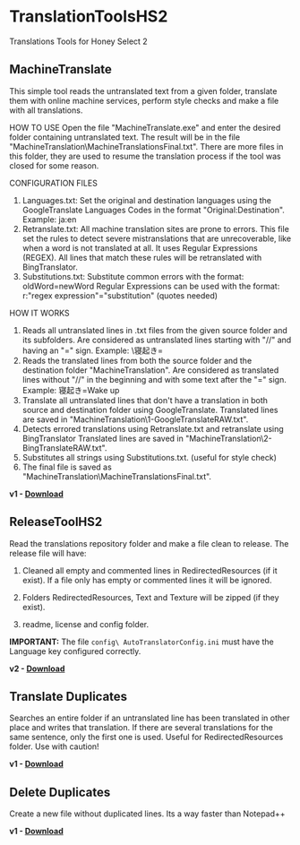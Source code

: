 # TranslationToolsHS2
  Translations Tools for Honey Select 2
  
## MachineTranslate

This simple tool reads the untranslated text from a given folder, translate them with online machine services, perform style checks and make a file with all translations.

HOW TO USE
Open the file "MachineTranslate.exe" and enter the desired folder containing untranslated text. The result will be in the file "MachineTranslation\MachineTranslationsFinal.txt".
There are more files in this folder, they are used to resume the translation process if the tool was closed for some reason.

CONFIGURATION FILES
1) Languages.txt: Set the original and destination languages using the GoogleTranslate Languages Codes in the format "Original:Destination". Example: ja:en
2) Retranslate.txt: All machine translation sites are prone to errors. This file set the rules to detect severe mistranslations that are unrecoverable, like when a word is not translated at all. It uses Regular Expressions (REGEX). All lines that match these rules will be retranslated with BingTranslator.
3) Substitutions.txt: Substitute common errors with the format: oldWord=newWord
   Regular Expressions can be used with the format: r:"regex expression"="substitution" (quotes needed)

HOW IT WORKS
1) Reads all untranslated lines in .txt files from the given source folder and its subfolders. 
   Are considered as untranslated lines starting with "//" and having an "=" sign. Example: \\寝起き=
2) Reads the translated lines from both the source folder and the destination folder "MachineTranslation".
   Are considered as translated lines without "//" in the beginning and with some text after the "=" sign. Example: 寝起き=Wake up
3) Translate all untranslated lines that don't have a translation in both source and destination folder using GoogleTranslate.
   Translated lines are saved in "MachineTranslation\1-GoogleTranslateRAW.txt".   
4) Detects errored translations using Retranslate.txt and retranslate using BingTranslator
   Translated lines are saved in "MachineTranslation\2-BingTranslateRAW.txt".
5) Substitutes all strings using Substitutions.txt. (useful for style check)
6) The final file is saved as "MachineTranslation\MachineTranslationsFinal.txt".

**v1 - [Download](https://github.com/SpockBauru/TranslationToolsHS2/releases/tag/r4)**

## ReleaseToolHS2

  Read the translations repository folder and make a file clean to release. The release file will have:
  
  1) Cleaned all empty and commented lines in RedirectedResources (if it exist). If a file only has empty or commented lines it will be ignored.
  
  2) Folders RedirectedResources, Text and Texture will be zipped (if they exist).
  
  3) readme, license and config folder.
  
  **IMPORTANT:** The file `config\ AutoTranslatorConfig.ini` must have the Language key configured correctly.
  
  **v2 - [Download](https://github.com/SpockBauru/TranslationToolsHS2/releases/tag/r5)**

## Translate Duplicates

  Searches an entire folder if an untranslated line has been translated in other place and writes that translation. If there are several translations for the same sentence, only the first one is used. Useful for RedirectedResources folder. Use with caution!
  
  **v1 - [Download](https://github.com/SpockBauru/TranslationToolsHS2/releases/tag/r2)**

## Delete Duplicates

  Create a new file without duplicated lines. Its a way faster than Notepad++  
  
  **v1 - [Download](https://github.com/SpockBauru/TranslationToolsHS2/releases/tag/r1)**
